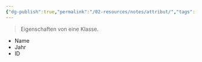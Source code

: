 ```yaml
---
{"dg-publish":true,"permalink":"/02-resources/notes/attribut/","tags":["datenbank","#bedeutung","OOP"],"noteIcon":"","updated":"2024-06-24T13:56:23.210+02:00"}
---
```


> Eigenschaften von eine Klasse.

- Name
- Jahr
- ID